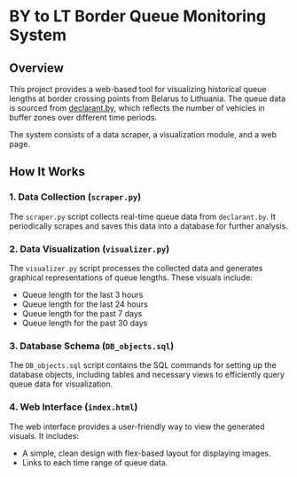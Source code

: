 # BY to LT Border Queue Monitoring System

## Overview

This project provides a web-based tool for visualizing historical queue lengths at border crossing points from Belarus to Lithuania. The queue data is sourced from [declarant.by](https://mon.declarant.by/zone), which reflects the number of vehicles in buffer zones over different time periods.

The system consists of a data scraper, a visualization module, and a web page.

## How It Works

### 1. Data Collection (`scraper.py`)

The `scraper.py` script collects real-time queue data from `declarant.by`. It periodically scrapes and saves this data into a database for further analysis.

### 2. Data Visualization (`visualizer.py`)

The `visualizer.py` script processes the collected data and generates graphical representations of queue lengths. These visuals include:
- Queue length for the last 3 hours
- Queue length for the last 24 hours
- Queue length for the past 7 days
- Queue length for the past 30 days

### 3. Database Schema (`DB_objects.sql`)

The `DB_objects.sql` script contains the SQL commands for setting up the database objects, including tables and necessary views to efficiently query queue data for visualization.

### 4. Web Interface (`index.html`)

The web interface provides a user-friendly way to view the generated visuals. It includes:
- A simple, clean design with flex-based layout for displaying images.
- Links to each time range of queue data.